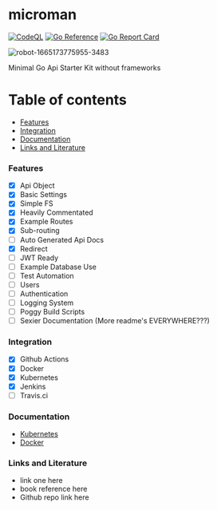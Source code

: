 # microman

[![CodeQL](https://github.com/Byte-Cats/microman/actions/workflows/codeql.yml/badge.svg)](https://github.com/Byte-Cats/microman/actions/workflows/codeql.yml)
[![Go Reference](https://pkg.go.dev/badge/github.com/byte-cats/microman#section-readme.svg)](https://pkg.go.dev/github.com/byte-cats/microman#section-readme)
[![Go Report Card](https://goreportcard.com/badge/github.com/byte-cats/microman)](https://goreportcard.com/report/github.com/byte-cats/microman)


![robot-1665173775955-3483](https://user-images.githubusercontent.com/55233091/194646103-6c33ee05-913c-4dba-9ee6-257ff4383d9b.jpg)

Minimal Go Api Starter Kit without frameworks

Table of contents
=================

<!--ts-->
   * [Features](#features)
   * [Integration](#integration)
   * [Documentation](#documentation)
   * [Links and Literature](#links-and-literature)


<!--te-->


### Features
- [x] Api Object
- [x] Basic Settings
- [x] Simple FS
- [x] Heavily Commentated
- [x] Example Routes
- [x] Sub-routing
- [ ] Auto Generated Api Docs
- [x] Redirect
- [ ] JWT Ready
- [ ] Example Database Use
- [ ] Test Automation
- [ ] Users
- [ ] Authentication
- [ ] Logging System
- [ ] Poggy Build Scripts
- [ ] Sexier Documentation (More readme's EVERYWHERE???)

### Integration
- [x] Github Actions
- [x] Docker
- [x] Kubernetes
- [x] Jenkins
- [ ] Travis.ci

### Documentation

   * [Kubernetes](docs/kubernetes.md)
   * [Docker](docs/docker.md)

### Links and Literature
- link one here
- book reference here
- Github repo link here



